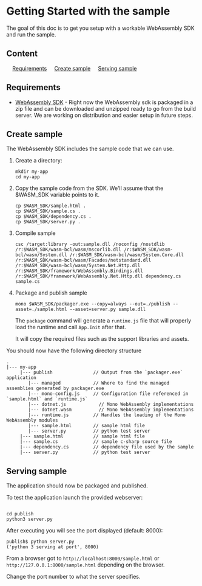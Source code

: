 # Getting Started with the sample

The goal of this doc is to get you setup with a workable WebAssembly SDK and run
the sample.

## Content

&nbsp;&nbsp;&nbsp;&nbsp;[Requirements](#requirements)
&nbsp;&nbsp;&nbsp;&nbsp;[Create sample](#create-sample)
&nbsp;&nbsp;&nbsp;&nbsp;[Serving sample](#serving-sample)

## Requirements

- [WebAssembly SDK](./obtain-wasm-sdk.md) - Right now the WebAssembly sdk is
  packaged in a zip file and can be downloaded and unzipped ready to go from the
  build server. We are working on distribution and easier setup in future steps.

## Create sample

The WebAssembly SDK includes the sample code that we can use.

1. Create a directory:

   ```
   mkdir my-app
   cd my-app
   ```

1. Copy the sample code from the SDK. We'll assume that the \$WASM_SDK variable
   points to it.

   ```
   cp $WASM_SDK/sample.html .
   cp $WASM_SDK/sample.cs .
   cp $WASM_SDK/dependency.cs .
   cp $WASM_SDK/server.py .
   ```

1. Compile sample

   ```
   csc /target:library -out:sample.dll /noconfig /nostdlib /r:$WASM_SDK/wasm-bcl/wasm/mscorlib.dll /r:$WASM_SDK/wasm-bcl/wasm/System.dll /r:$WASM_SDK/wasm-bcl/wasm/System.Core.dll /r:$WASM_SDK/wasm-bcl/wasm/Facades/netstandard.dll /r:$WASM_SDK/wasm-bcl/wasm/System.Net.Http.dll /r:$WASM_SDK/framework/WebAssembly.Bindings.dll /r:$WASM_SDK/framework/WebAssembly.Net.Http.dll dependency.cs sample.cs
   ```

1. Package and publish sample

   ```
   mono $WASM_SDK/packager.exe --copy=always --out=./publish --asset=./sample.html --asset=server.py sample.dll
   ```

   The `package` command will generate a `runtime.js` file that will properly
   load the runtime and call `App.Init` after that.

   It will copy the required files such as the support libraries and assets.

You should now have the following directory structure

```
.
|--- my-app
     |--- publish               // Output from the `packager.exe` application
        |--- managed            // Where to find the managed assemblies generated by packager.exe
        |--- mono-config.js     // Configuration file referenced in `sample.html` and `runtime.js`
        |--- dotnet.js            // Mono WebAssembly implementations
        |--- dotnet.wasm          // Mono WebAssembly implementations
        |--- runtime.js         // Handles the loading of the Mono WebAssembly modules
        |--- sample.html        // sample html file
        |--- server.py          // python test server
     |--- sample.html           // sample html file
     |--- sample.cs             // sample c-sharp source file
     |--- dependency.cs         // dependency file used by the sample
     |--- server.py             // python test server
```

## Serving sample

The application should now be packaged and published.

To test the application launch the provided webserver:

```

cd publish
python3 server.py

```

After executing you will see the port displayed (default: 8000):

```
publish$ python server.py
('python 3 serving at port', 8000)
```

From a browser got to `http://localhost:8000/sample.html` or
`http://127.0.0.1:8000/sample.html` depending on the browser.

Change the port number to what the server specifies.
